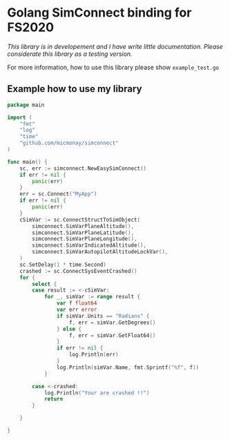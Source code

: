 # Golang SimConnect binding for FS2020

_This library is in developement and I have write little documentation. Please considerate this library as a testing version._

For more information, how to use this library please show `example_test.go`

## Example how to use my library
```go
package main

import (
	"fmt"
	"log"
	"time"
	"github.com/micmonay/simconnect"
)

func main() {
	sc, err := simconnect.NewEasySimConnect()
	if err != nil {
		panic(err)
	}
	err = sc.Connect("MyApp")
	if err != nil {
		panic(err)
	}
	cSimVar := sc.ConnectStructToSimObject(
		simconnect.SimVarPlaneAltitude(),
		simconnect.SimVarPlaneLatitude(),
		simconnect.SimVarPlaneLongitude(),
		simconnect.SimVarIndicatedAltitude(),
		simconnect.SimVarAutopilotAltitudeLockVar(),
	)
	sc.SetDelay(1 * time.Second)
	crashed := sc.ConnectSysEventCrashed()
	for {
		select {
		case result := <-cSimVar:
			for _, simVar := range result {
				var f float64
				var err error
				if simVar.Units == "Radians" {
					f, err = simVar.GetDegrees()
				} else {
					f, err = simVar.GetFloat64()
				}
				if err != nil {
					log.Println(err)
				}
				log.Println(simVar.Name, fmt.Sprintf("%f", f))
			}

		case <-crashed:
            log.Println("Your are crashed !!")
            return
		}

	}

}

```